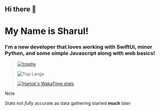## Hi there 👋

# My Name is Sharul!

### I'm a new developer that loves working with SwiftUi, minor Python, and some simple Javascript along with web basics!

> [![trophy](https://github-profile-trophy.vercel.app/?username=Immortal215&rank=-C)](https://github.com/ryo-ma/github-profile-trophy)

> ![Top Langs](https://github-readme-stats.vercel.app/api/top-langs/?username=Immortal215&layout=compact)

> [![Harlok's WakaTime stats](https://github-readme-stats.vercel.app/api/wakatime?username=Immortal215)](https://github.com/anuraghazra/github-readme-stats)

> [!NOTE]
> Stats not *fully* accurate as data gathering started __much__ later
